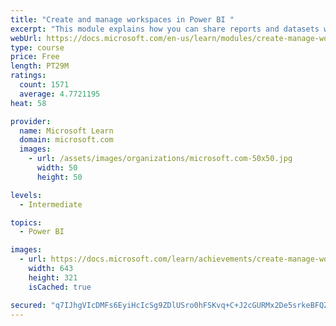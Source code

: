 ```yaml
---
title: "Create and manage workspaces in Power BI "
excerpt: "This module explains how you can share reports and datasets with your users and how to create a deployment strategy that makes sense for you and your organization. Furthermore, you will learn about data lineage in Microsoft Power BI."
webUrl: https://docs.microsoft.com/en-us/learn/modules/create-manage-workspaces-power-bi/
type: course
price: Free
length: PT29M
ratings:
  count: 1571
  average: 4.7721195
heat: 58

provider:
  name: Microsoft Learn
  domain: microsoft.com
  images:
    - url: /assets/images/organizations/microsoft.com-50x50.jpg
      width: 50
      height: 50

levels:
  - Intermediate

topics:
  - Power BI

images:
  - url: https://docs.microsoft.com/learn/achievements/create-manage-workspaces-power-bi-social.png
    width: 643
    height: 321
    isCached: true

secured: "q7IJhgVIcDMFs6EyiHcIcSg9ZDlUSro0hFSKvq+C+J2cGURMx2De5srkeBFQZxX8pz5eKr2+ONfpfDlGkrDa8sRPFniMCp/WImN8jLoC/DTkfmQKA0QZnU8u+I/KuqP9mspia1cq1IzOv+UmusCGEvJwAaXMHOcBHzata2boNMP3J65OEviplVyhKZE0GhTEfWz006x4GpenT6bWDliBjfsDgBPW7xbeIyBjQAR440rUBZ8GaIQ/uT+bE2XWqH8iAykJVxeuhrdohH6VE6HpjvAvixh0oLkT91jyl4KK7Gu+CpM/ojY5lDEFmdoWk2Vpkl9D5kycGOvscovjplDIVWyaLuc6Dayv3uzpDAstuC5VnVic6oVv0R+cTDSvk02/+cFhU6OxYr1Ud/cgdE+bZuDprAQU8mW4hciJ4xRyUbs=;1EiZFoNBydBD7iiptbcR/g=="
---
```


